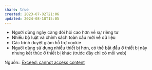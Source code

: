 ```yaml
---
share: true
created: 2023-07-02T21:06
updated: 2024-08-18T15:05
---
```

- Người dùng ngày càng đòi hỏi cao hơn về sự riêng tư
- Nhiều bộ luật và chính sách toàn cầu mới về dữ liệu
- Các trình duyệt giảm hỗ trợ cookie
- Người dùng sử dụng nhiều thiết bị hơn, có thể bắt đầu ở thiết bị này nhưng kết thúc ở thiết bị khác (trước đây chỉ có mỗi web) 

Nguồn:: [Exceed: cannot access content](https://skillshop.exceedlms.com/uploads/resource_courses/targets/1468635/original/index.html?_courseId=291144#/page/6491e7af8f5788176787aef2)
